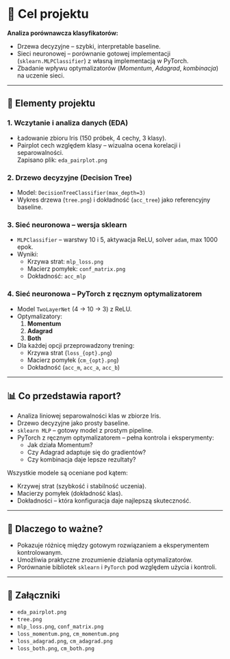 # 🎯 Cel projektu

**Analiza porównawcza klasyfikatorów:**
- Drze­wa decyzyjne – szybki, interpretable baseline.
- Sieci neuronowej – porównanie gotowej implementacji (`sklearn.MLPClassifier`) z własną implementacją w PyTorch.
- Zbadanie wpływu optymalizatorów (*Momentum*, *Adagrad*, *kombinacja*) na uczenie sieci.

---

## 🧩 Elementy projektu

### 1. Wczytanie i analiza danych (EDA)
- Ładowanie zbioru Iris (150 próbek, 4 cechy, 3 klasy).
- Pairplot cech względem klasy – wizualna ocena korelacji i separowalności.  
  Zapisano plik: `eda_pairplot.png`

### 2. Drzewo decyzyjne (Decision Tree)
- Model: `DecisionTreeClassifier(max_depth=3)`
- Wykres drzewa (`tree.png`) i dokładność (`acc_tree`) jako referencyjny baseline.

### 3. Sieć neuronowa – wersja sklearn
- `MLPClassifier` – warstwy 10 i 5, aktywacja ReLU, solver `adam`, max 1000 epok.
- Wyniki:
  - Krzywa strat: `mlp_loss.png`
  - Macierz pomyłek: `conf_matrix.png`
  - Dokładność: `acc_mlp`

### 4. Sieć neuronowa – PyTorch z ręcznym optymalizatorem
- Model `TwoLayerNet` (4 → 10 → 3) z ReLU.
- Optymalizatory:
  1. **Momentum**
  2. **Adagrad**
  3. **Both**
- Dla każdej opcji przeprowadzony trening:
  - Krzywa strat (`loss_{opt}.png`)
  - Macierz pomyłek (`cm_{opt}.png`)
  - Dokładność (`acc_m`, `acc_a`, `acc_b`)

---

## 📊 Co przedstawia raport?
- Analiza liniowej separowalności klas w zbiorze Iris.
- Drzewo decyzyjne jako prosty baseline.
- `sklearn MLP` – gotowy model z prostym pipeline.
- PyTorch z ręcznym optymalizatorem – pełna kontrola i eksperymenty:
  - Jak działa Momentum?
  - Czy Adagrad adaptuje się do gradientów?
  - Czy kombinacja daje lepsze rezultaty?

Wszystkie modele są oceniane pod kątem:
- Krzywej strat (szybkość i stabilność uczenia).
- Macierzy pomyłek (dokładność klas).
- Dokładności – która konfiguracja daje najlepszą skuteczność.

---

## 🔧 Dlaczego to ważne?
- Pokazuje różnicę między gotowym rozwiązaniem a eksperymentem kontrolowanym.
- Umożliwia praktyczne zrozumienie działania optymalizatorów.
- Porównanie bibliotek `sklearn` i `PyTorch` pod względem użycia i kontroli.

---

## 📎 Załączniki
- `eda_pairplot.png`
- `tree.png`
- `mlp_loss.png`, `conf_matrix.png`
- `loss_momentum.png`, `cm_momentum.png`
- `loss_adagrad.png`, `cm_adagrad.png`
- `loss_both.png`, `cm_both.png`
